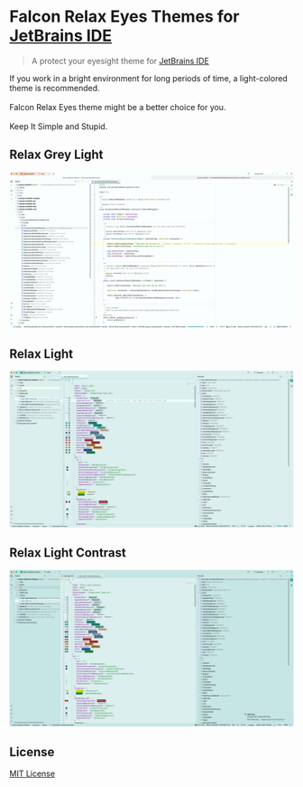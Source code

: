 # Falcon Relax Eyes Themes for [JetBrains IDE](https://www.jetbrains.com/)

> A protect your eyesight theme for [JetBrains IDE](https://www.jetbrains.com/)

If you work in a bright environment for long periods of time, a light-colored theme is recommended.
<br/><br/>
Falcon Relax Eyes theme might be a better choice for you.
<br/><br/>
Keep It Simple and Stupid.

## Relax Grey Light

![Screenshot](./assets/screenshot-4.jpg)

## Relax Light

![Screenshot](./assets/screenshot-2.jpg)

## Relax Light Contrast

![Screenshot](./assets/screenshot-3.jpg)

## License

[MIT License](./LICENSE)